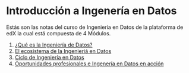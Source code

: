 # Introducción a Ingenería en Datos

Estás son las notas del curso de Ingeniería en Datos de la plataforma de edX la cual está compuesta de 4 Módulos.

1. [¿Qué es la Ingeniería de Datos?](/Módulo_1.md)
2. [El ecosistema de la Ingenieriá en Datos](/Módulo_2.md)
3. [Ciclo de Ingeniería en Datos](/Módulo_3.md)
4. [Oportunidades profesionales e Ingenería en Datos en acción](/Módulo_4.md)